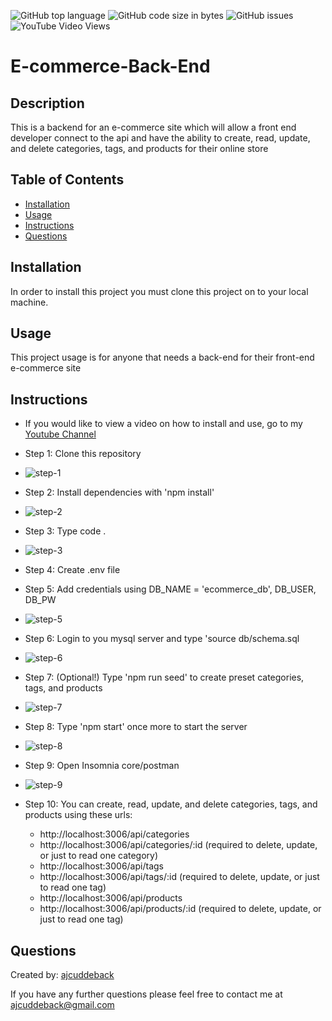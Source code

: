 ![GitHub top language](https://img.shields.io/github/languages/top/ajcuddeback/E-commerce-Back-End)
![GitHub code size in bytes](https://img.shields.io/github/languages/code-size/ajcuddeback/E-commerce-Back-End)
![GitHub issues](https://img.shields.io/github/issues/ajcuddeback/E-commerce-Back-End)
![YouTube Video Views](https://img.shields.io/youtube/views/Uz7rW3B_2tg?label=YT%20Views&logo=youtube&logoColor=red&style=flat-square)

# E-commerce-Back-End

## Description

This is a backend for an e-commerce site which will allow a front end developer connect to the api and have the ability to create, read, update, and delete categories, tags, and products for their online store

## Table of Contents

- [Installation](#installation)
- [Usage](#usage)
- [Instructions](#instructions)
- [Questions](#questions)

## Installation

In order to install this project you must clone this project on to your local machine.

## Usage

This project usage is for anyone that needs a back-end for their front-end e-commerce site

## Instructions

- If you would like to view a video on how to install and use, go to my [Youtube Channel](https://youtu.be/Uz7rW3B_2tg)

- Step 1: Clone this repository

* ![step-1](images/step-1.png)

- Step 2: Install dependencies with 'npm install'

* ![step-2](images/step-2.png)

- Step 3: Type code .

* ![step-3](images/step-3.png)

- Step 4: Create .env file

- Step 5: Add credentials using DB_NAME = 'ecommerce_db', DB_USER, DB_PW

* ![step-5](images/step-4.png)

- Step 6: Login to you mysql server and type 'source db/schema.sql

* ![step-6](images/step-6.png)

- Step 7: (Optional!) Type 'npm run seed' to create preset categories, tags, and products

* ![step-7](images/step-7.png)

- Step 8: Type 'npm start' once more to start the server

* ![step-8](images/step-5.png)

- Step 9: Open Insomnia core/postman

* ![step-9](images/step-9.png)

* Step 10: You can create, read, update, and delete categories, tags, and products using these urls:
  - http://localhost:3006/api/categories
  - http://localhost:3006/api/categories/:id (required to delete, update, or just to read one category)
  - http://localhost:3006/api/tags
  - http://localhost:3006/api/tags/:id (required to delete, update, or just to read one tag)
  - http://localhost:3006/api/products
  - http://localhost:3006/api/products/:id (required to delete, update, or just to read one tag)

## Questions

Created by: [ajcuddeback](https://github.com/ajcuddeback)

If you have any further questions please feel free to contact me at [ajcuddeback@gmail.com](ajcuddeback@gmail.com)
